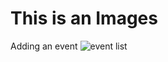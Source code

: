 # This is an Images
Adding an event
![event list](https://raw.githubusercontent.com/ll-fellows/ll-docs/master/screenshots/FCPX_Test.png)
